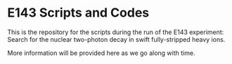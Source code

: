 # E143 Scripts and Codes

This is the repository for the scripts during the run of the E143 experiment: Search for the nuclear two-photon decay in swift fully-stripped heavy ions.

More information will be provided here as we go along with time.
